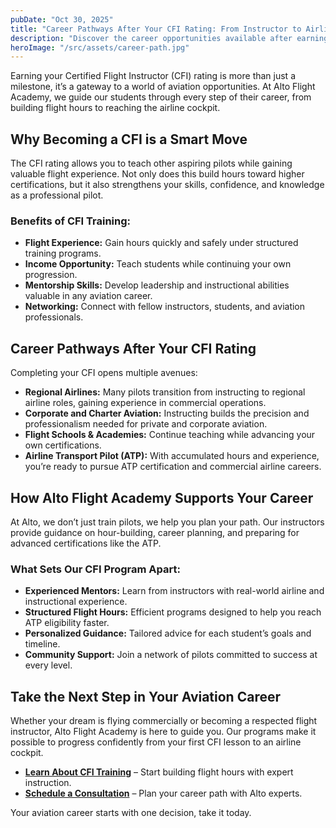 ```yaml
---
pubDate: "Oct 30, 2025"
title: "Career Pathways After Your CFI Rating: From Instructor to Airline Pilot"
description: "Discover the career opportunities available after earning your Certified Flight Instructor rating and learn how Alto Flight Academy helps pilots advance from teaching to airline careers."
heroImage: "/src/assets/career-path.jpg"
---
```


Earning your Certified Flight Instructor (CFI) rating is more than just a milestone, it’s a gateway to a world of aviation opportunities. At Alto Flight Academy, we guide our students through every step of their career, from building flight hours to reaching the airline cockpit.

## Why Becoming a CFI is a Smart Move

The CFI rating allows you to teach other aspiring pilots while gaining valuable flight experience. Not only does this build hours toward higher certifications, but it also strengthens your skills, confidence, and knowledge as a professional pilot.

### Benefits of CFI Training:

- **Flight Experience:** Gain hours quickly and safely under structured training programs.
- **Income Opportunity:** Teach students while continuing your own progression.
- **Mentorship Skills:** Develop leadership and instructional abilities valuable in any aviation career.
- **Networking:** Connect with fellow instructors, students, and aviation professionals.

## Career Pathways After Your CFI Rating

Completing your CFI opens multiple avenues:

- **Regional Airlines:** Many pilots transition from instructing to regional airline roles, gaining experience in commercial operations.
- **Corporate and Charter Aviation:** Instructing builds the precision and professionalism needed for private and corporate aviation.
- **Flight Schools & Academies:** Continue teaching while advancing your own certifications.
- **Airline Transport Pilot (ATP):** With accumulated hours and experience, you’re ready to pursue ATP certification and commercial airline careers.

## How Alto Flight Academy Supports Your Career

At Alto, we don’t just train pilots, we help you plan your path. Our instructors provide guidance on hour-building, career planning, and preparing for advanced certifications like the ATP.

### What Sets Our CFI Program Apart:

- **Experienced Mentors:** Learn from instructors with real-world airline and instructional experience.
- **Structured Flight Hours:** Efficient programs designed to help you reach ATP eligibility faster.
- **Personalized Guidance:** Tailored advice for each student’s goals and timeline.
- **Community Support:** Join a network of pilots committed to success at every level.

## Take the Next Step in Your Aviation Career

Whether your dream is flying commercially or becoming a respected flight instructor, Alto Flight Academy is here to guide you. Our programs make it possible to progress confidently from your first CFI lesson to an airline cockpit.

- [**Learn About CFI Training**](/flight-training/flight-instructor) – Start building flight hours with expert instruction.
- [**Schedule a Consultation**](/contact) – Plan your career path with Alto experts.

Your aviation career starts with one decision, take it today.
